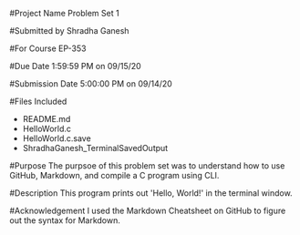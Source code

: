 #Project Name
Problem Set 1

#Submitted by
Shradha Ganesh

#For Course
EP-353

#Due Date
1:59:59 PM on 09/15/20 

#Submission Date
5:00:00 PM on 09/14/20

#Files Included
* README.md
* HelloWorld.c
* HelloWorld.c.save
* ShradhaGanesh_TerminalSavedOutput

#Purpose
The purpsoe of this problem set was to understand how to use GitHub, Markdown, and compile a C program using CLI.

#Description
This program prints out 'Hello, World!' in the terminal window. 

#Acknowledgement
I used the Markdown Cheatsheet on GitHub to figure out the syntax for Markdown. 